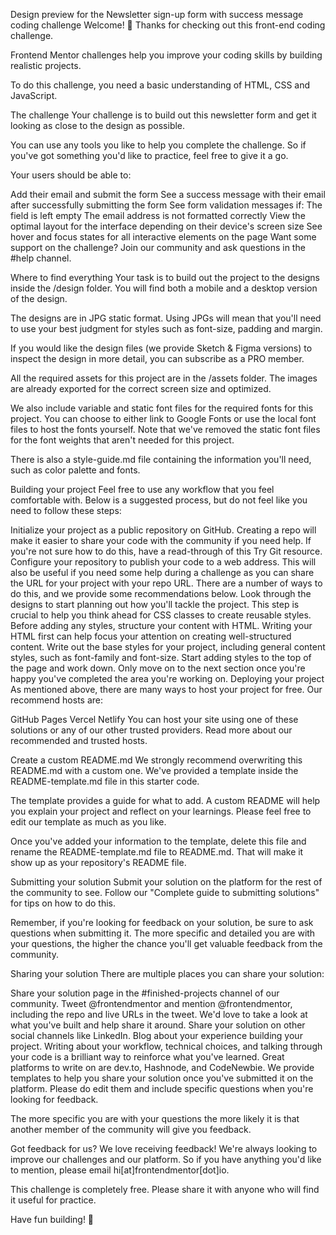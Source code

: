 Design preview for the Newsletter sign-up form with success message coding challenge
Welcome! 👋
Thanks for checking out this front-end coding challenge.

Frontend Mentor challenges help you improve your coding skills by building realistic projects.

To do this challenge, you need a basic understanding of HTML, CSS and JavaScript.

The challenge
Your challenge is to build out this newsletter form and get it looking as close to the design as possible.

You can use any tools you like to help you complete the challenge. So if you've got something you'd like to practice, feel free to give it a go.

Your users should be able to:

Add their email and submit the form
See a success message with their email after successfully submitting the form
See form validation messages if:
The field is left empty
The email address is not formatted correctly
View the optimal layout for the interface depending on their device's screen size
See hover and focus states for all interactive elements on the page
Want some support on the challenge? Join our community and ask questions in the #help channel.

Where to find everything
Your task is to build out the project to the designs inside the /design folder. You will find both a mobile and a desktop version of the design.

The designs are in JPG static format. Using JPGs will mean that you'll need to use your best judgment for styles such as font-size, padding and margin.

If you would like the design files (we provide Sketch & Figma versions) to inspect the design in more detail, you can subscribe as a PRO member.

All the required assets for this project are in the /assets folder. The images are already exported for the correct screen size and optimized.

We also include variable and static font files for the required fonts for this project. You can choose to either link to Google Fonts or use the local font files to host the fonts yourself. Note that we've removed the static font files for the font weights that aren't needed for this project.

There is also a style-guide.md file containing the information you'll need, such as color palette and fonts.

Building your project
Feel free to use any workflow that you feel comfortable with. Below is a suggested process, but do not feel like you need to follow these steps:

Initialize your project as a public repository on GitHub. Creating a repo will make it easier to share your code with the community if you need help. If you're not sure how to do this, have a read-through of this Try Git resource.
Configure your repository to publish your code to a web address. This will also be useful if you need some help during a challenge as you can share the URL for your project with your repo URL. There are a number of ways to do this, and we provide some recommendations below.
Look through the designs to start planning out how you'll tackle the project. This step is crucial to help you think ahead for CSS classes to create reusable styles.
Before adding any styles, structure your content with HTML. Writing your HTML first can help focus your attention on creating well-structured content.
Write out the base styles for your project, including general content styles, such as font-family and font-size.
Start adding styles to the top of the page and work down. Only move on to the next section once you're happy you've completed the area you're working on.
Deploying your project
As mentioned above, there are many ways to host your project for free. Our recommend hosts are:

GitHub Pages
Vercel
Netlify
You can host your site using one of these solutions or any of our other trusted providers. Read more about our recommended and trusted hosts.

Create a custom README.md
We strongly recommend overwriting this README.md with a custom one. We've provided a template inside the README-template.md file in this starter code.

The template provides a guide for what to add. A custom README will help you explain your project and reflect on your learnings. Please feel free to edit our template as much as you like.

Once you've added your information to the template, delete this file and rename the README-template.md file to README.md. That will make it show up as your repository's README file.

Submitting your solution
Submit your solution on the platform for the rest of the community to see. Follow our "Complete guide to submitting solutions" for tips on how to do this.

Remember, if you're looking for feedback on your solution, be sure to ask questions when submitting it. The more specific and detailed you are with your questions, the higher the chance you'll get valuable feedback from the community.

Sharing your solution
There are multiple places you can share your solution:

Share your solution page in the #finished-projects channel of our community.
Tweet @frontendmentor and mention @frontendmentor, including the repo and live URLs in the tweet. We'd love to take a look at what you've built and help share it around.
Share your solution on other social channels like LinkedIn.
Blog about your experience building your project. Writing about your workflow, technical choices, and talking through your code is a brilliant way to reinforce what you've learned. Great platforms to write on are dev.to, Hashnode, and CodeNewbie.
We provide templates to help you share your solution once you've submitted it on the platform. Please do edit them and include specific questions when you're looking for feedback.

The more specific you are with your questions the more likely it is that another member of the community will give you feedback.

Got feedback for us?
We love receiving feedback! We're always looking to improve our challenges and our platform. So if you have anything you'd like to mention, please email hi[at]frontendmentor[dot]io.

This challenge is completely free. Please share it with anyone who will find it useful for practice.

Have fun building! 🚀
